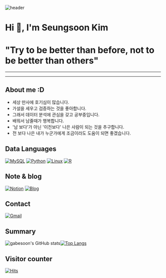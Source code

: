 ![header](https://capsule-render.vercel.app/api?type=Waving&color=auto&height=200&section=header&text=gabe's%20github&fontSize=90)

# Hi 👋, I'm Seungsoon Kim
# "Try to be better than before, not to be better than others"
---
---


## About me :D
- 세상 만사에 호기심이 많습니다.
- 가설을 세우고 검증하는 것을 좋아합니다.
- 그래서 데이터 분석에 관심을 갖고 공부중입니다.
- 배워서 남줄때가 행복합니다.
- '남 보다'가 아닌 '이전보다' 나은 사람이 되는 것을 추구합니다.
- 전 보다 나은 내가 누군가에게 조금이라도 도움이 되면 좋겠습니다. 


## Data Languages
[![MySQL](https://img.shields.io/badge/MySQL-4479A1?style=flat-square&logo=MySQL&logoColor=white)](https://github.com/gabesoon/Learning-SQL-and-SQL-Tuning) [![Python](https://img.shields.io/badge/Python-3776AB?style=flat-square&logo=Python&logoColor=white)](https://github.com/gabesoon/Learning-Python) [![Linux](https://img.shields.io/badge/Linux-FCC624?style=flat-square&logo=Python&logoColor=white)]() [![R](https://img.shields.io/badge/R-276DC3?style=flat-square&logo=R&logoColor=white)]()


## Note & blog
[![Notion](https://img.shields.io/badge/Notion-000000?style=flat-square&logo=Notion&logoColor=white)]()     [![Blog](https://img.shields.io/badge/Blog-000000?style=flat-square&logo=Bloglovin&logoColor=white)]()


## Contact 
[![Gmail](https://img.shields.io/badge/nostelgia18@gmail.com-EA4335?style=flat-square&logo=gmail&logoColor=white)](nostelgia18@gmail.com)

## Summary

![gabesoon's GitHub stats](https://github-readme-stats.vercel.app/api?username=gabesoon&show_icons=true&theme=tokyonight)[![Top Langs](https://github-readme-stats.vercel.app/api/top-langs/?username=gabesoon&layout=compact)](https://github.com/gabesoon/github-readme-stats)

## Visitor counter
[![Hits](https://hits.seeyoufarm.com/api/count/incr/badge.svg?url=https%3A%2F%2Fgithub.com%2Fgabesoon&count_bg=%23C83D90&title_bg=%23555555&icon=&icon_color=%23E7E7E7&title=hits&edge_flat=false)](https://hits.seeyoufarm.com)

